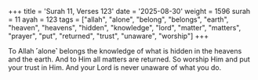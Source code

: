 +++
title = 'Surah 11, Verses 123'
date = '2025-08-30'
weight = 1596
surah = 11
ayah = 123
tags = ["allah", "alone", "belong", "belongs", "earth", "heaven", "heavens", "hidden", "knowledge", "lord", "matter", "matters", "prayer", "put", "returned", "trust", "unaware", "worship"]
+++

To Allah ˹alone˺ belongs the knowledge of what is hidden in the heavens and the earth. And to Him all matters are returned. So worship Him and put your trust in Him. And your Lord is never unaware of what you do.
